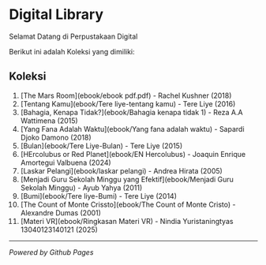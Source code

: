 #  Digital Library

Selamat Datang di Perpustakaan Digital

Berikut ini adalah Koleksi yang dimiliki:

## Koleksi
1. [The Mars Room](ebook/ebook pdf.pdf) - Rachel Kushner (2018)
2. [Tentang Kamu](ebook/Tere liye-tentang kamu) - Tere Liye (2016)
3. [Bahagia, Kenapa Tidak?](ebook/Bahagia kenapa tidak 1) - Reza A.A Wattimena (2015)
4. [Yang Fana Adalah Waktu](ebook/Yang fana adalah waktu) - Sapardi Djoko Damono (2018)
5. [Bulan](ebook/Tere Liye-Bulan) - Tere Liye (2015)
6. [HErcolubus or Red Planet](ebook/EN Hercolubus) - Joaquin Enrique Amortegui Valbuena (2024)
7. [Laskar Pelangi](ebook/laskar pelangi) - Andrea Hirata (2005)
8. [Menjadi Guru Sekolah Minggu yang Efektif](ebook/Menjadi Guru Sekolah Minggu) - Ayub Yahya (2011)
9. [Bumi](ebook/Tere liye-Bumi) - Tere Liye (2014)
10. [The Count of Monte Crissto](ebook/The Count of Monte Cristo) - Alexandre Dumas (2001)
11. [Materi VR](ebook/Ringkasan Materi VR) - Nindia Yuristaningtyas 13040123140121 (2025)
---

*Powered by Github Pages* 
